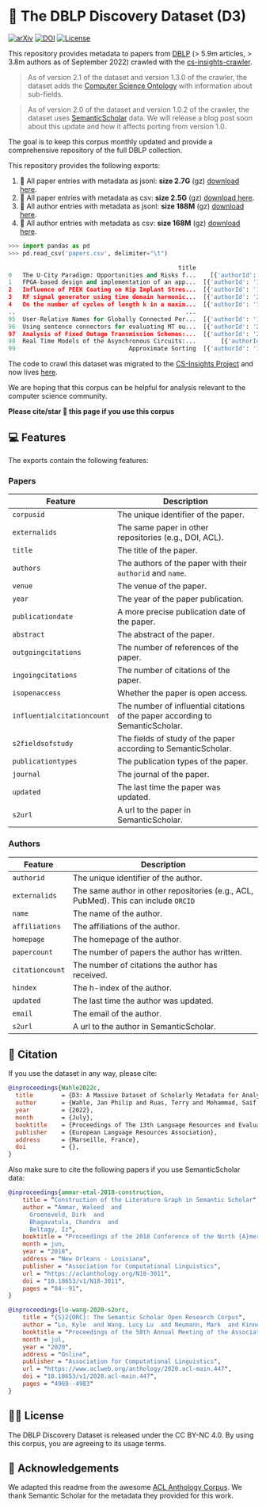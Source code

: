 # 📖 The DBLP Discovery Dataset (D3)

[![arXiv](https://img.shields.io/badge/arXiv-2204.13384-b31b1b.svg)](https://arxiv.org/abs/2204.13384)
[![DOI](https://zenodo.org/badge/DOI/10.5281/zenodo.7069915.svg)](https://doi.org/10.5281/zenodo.7069915)
[![License](https://img.shields.io/badge/License-CC%20BY--NC%204.0-lightgrey.svg)](https://creativecommons.org/licenses/by-nc-sa/4.0/)

This repository provides metadata to papers from [DBLP](dblp.org) (> 5.9m articles, > 3.8m authors as of September 2022) crawled with the [cs-insights-crawler](https://github.com/gipplab/cs-insights-crawler).

> As of version 2.1 of the dataset and version 1.3.0 of the crawler, the dataset adds the [Computer Science Ontology](https://github.com/jpwahle/lrec22-d3-dataset/issues/1) with information about sub-fields.

> As of version 2.0 of the dataset and version 1.0.2 of the crawler, the dataset uses [SemanticScholar](https://semanticscholar.org) data. We will release a blog post soon about this update and how it affects porting from version 1.0.

The goal is to keep this corpus monthly updated and provide a comprehensive repository of the full DBLP collection.

This repository provides the following exports: 
1. 📖 All paper entries with metadata as jsonl: **size 2.7G** (gz) [download here](https://zenodo.org/record/6477785).
2. 📖 All paper entries with metadata as csv: **size 2.5G** (gz) [download here](https://zenodo.org/record/6477785).
3. 🙋 All author entries with metadata as jsonl: **size 188M** (gz) [download here](https://zenodo.org/record/6477785).
4. 🙋 All author entries with metadata as csv: **size 168M** (gz) [download here](https://zenodo.org/record/6477785).

```python
>>> import pandas as pd
>>> pd.read_csv('papers.csv', delimiter="\t")

                                                title                                            authors                  externalids.DBLP                                           abstract
0   The U-City Paradigm: Opportunities and Risks f...    [{'authorId': '2194162', 'name': 'F. Rotondo'}]             journals/fi/Rotondo12  Volunteered Geographic Information (VGI) tools...
1   FPGA-based design and implementation of an app...  [{'authorId': '12653318', 'name': 'Server Kasa...                 conf/fpt/KasapR12  In this paper, we introduce a field-programmab...
2   Influence of PEEK Coating on Hip Implant Stres...  [{'authorId': '1409483450', 'name': 'Jesica An...  journals/cmmm/Anguiano-Sanchez16  Stress shielding is a well-known failure facto...
3   RF signal generator using time domain harmonic...  [{'authorId': '2053358173', 'name': 'Kazuo Nak...      journals/ieiceee/NakanoAIM12  This paper proposes an RF signal generator usi...
4   On the number of cycles of length k in a maxim...  [{'authorId': '144779600', 'name': 'S. Hakimi'...            journals/jgt/HakimiS79  Let G be a maximal planar graph with p vertice...
..                                                ...                                                ...                               ...                                                ...
95  User-Relative Names for Globally Connected Per...  [{'authorId': '144067653', 'name': 'B. Ford'},...      journals/corr/abs-cs-0603076  Personal devices such as mobile phones, digita...
96  Using sentence connectors for evaluating MT ou...  [{'authorId': '2397323', 'name': 'E. M. Visser...      journals/corr/cmp-lg-9608019  This paper elaborates on the design of a machi...
97  Analysis of Fixed Outage Transmission Schemes:...  [{'authorId': '2111193263', 'name': 'Peng Wu'}...       journals/corr/abs-0710-1595  This paper studies the performance of transmis...
98  Real Time Models of the Asynchronous Circuits:...       [{'authorId': '2058949', 'name': 'S. Vlad'}]      journals/corr/abs-cs-0412090  The chapter from the book introduces the delay...
99                                Approximate Sorting  [{'authorId': '1695806', 'name': 'J. Giesen'},...          journals/fuin/GiesenSS09  We show that any comparison based, randomized ...
```


The code to crawl this dataset was migrated to the [CS-Insights Project](https://github.com/gipplab/cs-insights-main) and now lives [here](https://github.com/gipplab/cs-insights-crawler).

We are hoping that this corpus can be helpful for analysis relevant to the computer science community. 

**Please cite/star 🌟 this page if you use this corpus**


## 💻 Features

The exports contain the following features:

### Papers

| Feature | Description |
| --- | --- |
| `corpusid` | The unique identifier of the paper. |
| `externalids` | The same paper in other repositories (e.g., DOI, ACL). |
| `title` | The title of the paper. |
| `authors` | The authors of the paper with their `authorid` and `name`. |
| `venue` | The venue of the paper. |
| `year` | The year of the paper publication. |
| `publicationdate` | A more precise publication date of the paper. |
| `abstract` | The abstract of the paper. |
| `outgoingcitations` | The number of references of the paper. |
| `ingoingcitations` | The number of citations of the paper. |
| `isopenaccess` | Whether the paper is open access. |
| `influentialcitationcount` | The number of influential citations of the paper according to SemanticScholar. |
| `s2fieldsofstudy` | The fields of study of the paper according to SemanticScholar. |
| `publicationtypes` | The publication types of the paper. |
| `journal` | The journal of the paper. |
| `updated` | The last time the paper was updated. |
| `s2url` | A url to the paper in SemanticScholar. |

### Authors

| Feature | Description |
| --- | --- |
| `authorid` | The unique identifier of the author. |
| `externalids` | The same author in other repositories (e.g., ACL, PubMed). This can include `ORCID` |
| `name` | The name of the author. |
| `affiliations` | The affiliations of the author. |
| `homepage` | The homepage of the author. |
| `papercount` | The number of papers the author has written. |
| `citationcount` | The number of citations the author has received. |
| `hindex` | The h-index of the author. |
| `updated` | The last time the author was updated. |
| `email` | The email of the author. |
| `s2url` | A url to the author in SemanticScholar. |

## 📖 Citation

If you use the dataset in any way, please cite:

```bib
@inproceedings{Wahle2022c,
  title        = {D3: A Massive Dataset of Scholarly Metadata for Analyzing the State of Computer Science Research},
  author       = {Wahle, Jan Philip and Ruas, Terry and Mohammad, Saif M. and Gipp, Bela},
  year         = {2022},
  month        = {July},
  booktitle    = {Proceedings of The 13th Language Resources and Evaluation Conference},
  publisher    = {European Language Resources Association},
  address      = {Marseille, France},
  doi          = {},
}
```

Also make sure to cite the following papers if you use SemanticScholar data:

```bib
@inproceedings{ammar-etal-2018-construction,
    title = "Construction of the Literature Graph in Semantic Scholar",
    author = "Ammar, Waleed  and
      Groeneveld, Dirk  and
      Bhagavatula, Chandra  and
      Beltagy, Iz",
    booktitle = "Proceedings of the 2018 Conference of the North {A}merican Chapter of the Association for Computational Linguistics: Human Language Technologies, Volume 3 (Industry Papers)",
    month = jun,
    year = "2018",
    address = "New Orleans - Louisiana",
    publisher = "Association for Computational Linguistics",
    url = "https://aclanthology.org/N18-3011",
    doi = "10.18653/v1/N18-3011",
    pages = "84--91",
}
```

```bib
@inproceedings{lo-wang-2020-s2orc,
    title = "{S}2{ORC}: The Semantic Scholar Open Research Corpus",
    author = "Lo, Kyle  and Wang, Lucy Lu  and Neumann, Mark  and Kinney, Rodney  and Weld, Daniel",
    booktitle = "Proceedings of the 58th Annual Meeting of the Association for Computational Linguistics",
    month = jul,
    year = "2020",
    address = "Online",
    publisher = "Association for Computational Linguistics",
    url = "https://www.aclweb.org/anthology/2020.acl-main.447",
    doi = "10.18653/v1/2020.acl-main.447",
    pages = "4969--4983"
}
```

## 🧑‍⚖️ License

The DBLP Discovery Dataset is released under the CC BY-NC 4.0. By using this corpus, you are agreeing to its usage terms.


## 🙏 Acknowledgements
We adapted this readme from the awesome [ACL Anthology Corpus](https://github.com/shauryr/ACL-anthology-corpus).
We thank Semantic Scholar for the metadata they provided for this work.
